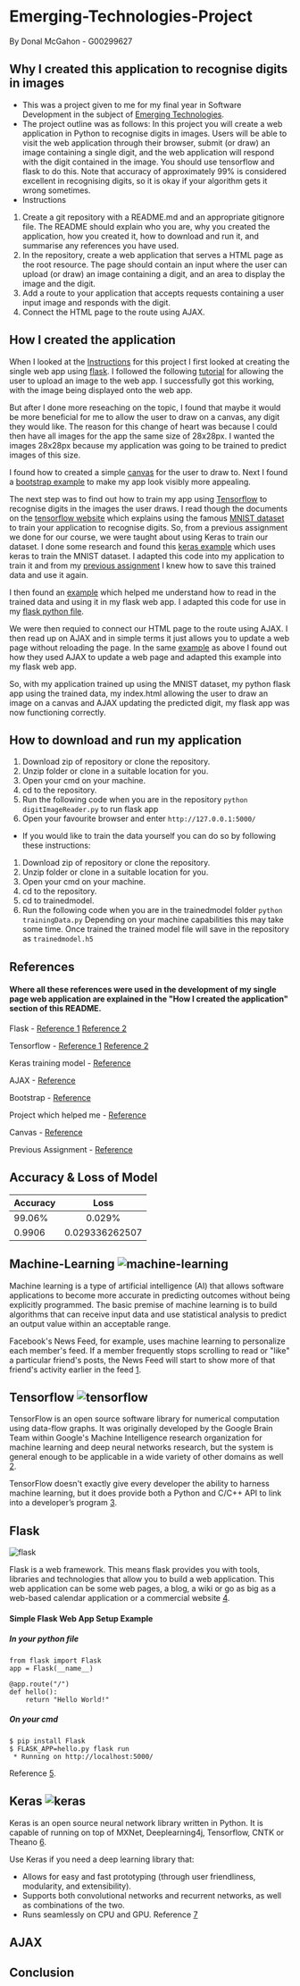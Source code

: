 # Emerging-Technologies-Project
By Donal McGahon - G00299627

## Why I created this application to recognise digits in images
* This was a project given to me for my final year in Software Development in the subject of [Emerging Technologies](https://emerging-technologies.github.io/).
* The project outline was as follows:
In this project you will create a web application in Python to recognise digits in images. Users will be able to visit the web application through their browser, submit (or draw) an image containing a single digit, and the web application will respond with the digit contained in the image. You should use tensorflow and flask to do this. Note that accuracy of approximately 99% is considered excellent in recognising digits, so it is okay if your algorithm gets it wrong sometimes.
* Instructions
1. Create a git repository with a README.md and an appropriate gitignore file. The README should explain who you are, why you created the application, how you created it, how to download and run it, and summarise any references you have used.
1. In the repository, create a web application that serves a HTML page as the root resource. The page should contain an input where the user can upload (or draw) an image containing a digit, and an area to display the image and the digit.
1. Add a route to your application that accepts requests containing a user input image and responds with the digit.
1. Connect the HTML page to the route using AJAX.

## How I created the application
When I looked at the [Instructions](https://emerging-technologies.github.io/problems/project.html) for this project I first looked at creating the single web app using [flask](http://flask.pocoo.org/docs/0.12/quickstart/).
I followed the following [tutorial](http://flask.pocoo.org/docs/0.12/patterns/fileuploads/) for allowing the user to upload an image to the web app.
I successfully got this working, with the image being displayed onto the web app.

But after I done more reseaching on the topic, I found that maybe it would be more beneficial for me to allow the user to draw on a canvas, any digit they would like.
The reason for this change of heart was because I could then have all images for the app the same size of 28x28px. I wanted the images 28x28px because my application was going to be trained to predict images of this size.

I found how to created a simple [canvas](https://www.w3schools.com/tags/att_canvas_width.asp) for the user to draw to.
Next I found a [bootstrap example](https://v4-alpha.getbootstrap.com/examples/starter-template/) to make my app look visibly more appealing.

The next step was to find out how to train my app using [Tensorflow](https://www.tensorflow.org/) to recognise digits in the images the user draws.
I read though the documents on the [tensorflow website](https://www.tensorflow.org/get_started/mnist/pros) which explains using the famous [MNIST dataset](http://yann.lecun.com/exdb/mnist/) to train your application to recognise digits.
So, from a previous assignment we done for our course, we were taught about using Keras to train our dataset. I done some research and found this [keras example](https://github.com/fchollet/keras/blob/master/examples/mnist_cnn.py) which uses keras to train the MNIST dataset.
I adapted this code into my application to train it and from my [previous assignment](https://github.com/DonalMcGahon/Tensorflow/blob/master/Tensorflow.ipynb) I knew how to save this trained data and use it again.

I then found an [example](https://github.com/sleepokay/mnist-flask-app/blob/master/app.py) which helped me understand how to read in the trained data and using it in my flask web app.
I adapted this code for use in my [flask python file](https://github.com/DonalMcGahon/Emerging-Technologies-Project/blob/master/digitImageReader.py).

We were then requied to connect our HTML page to the route using AJAX. I then read up on AJAX and in simple terms it just allows you to update a web page without reloading the page.
In the same [example](https://github.com/sleepokay/mnist-flask-app/blob/master/templates/index.html) as above I found out how they used AJAX to update a web page and adapted this example into my flask web app.

So, with my application trained up using the MNIST dataset, my python flask app using the trained data,
my index.html allowing the user to draw an image on a canvas and AJAX updating the predicted digit, my flask app was now functioning correctly.

## How to download and run my application

1. Download zip of repository or clone the repository.
1. Unzip folder or clone in a suitable location for you.
1. Open your cmd on your machine.
1. cd to the repository.
1. Run the following code when you are in the repository `python digitImageReader.py` to run flask app
1. Open your favourite browser and enter `http://127.0.0.1:5000/`

* If you would like to train the data yourself you can do so by following these instructions:
1. Download zip of repository or clone the repository.
1. Unzip folder or clone in a suitable location for you.
1. Open your cmd on your machine.
1. cd to the repository.
1. cd to trainedmodel.
1. Run the following code when you are in the trainedmodel folder `python trainingData.py`
Depending on your machine capabilities this may take some time.
Once trained the trained model file will save in the repository as `trainedmodel.h5` 

## References

#### Where all these references were used in the development of my single page web application are explained in the "How I created the application" section of this README.

Flask - [Reference 1](http://flask.pocoo.org/ ) [Reference 2](http://flask.pocoo.org/docs/0.12/patterns/fileuploads/)

Tensorflow - [Reference 1](https://www.tensorflow.org/) [Reference 2](https://www.tensorflow.org/get_started/mnist/pros)

Keras training model - [Reference](https://github.com/fchollet/keras/blob/master/examples/mnist_cnn.py)

AJAX - [Reference]()

Bootstrap - [Reference](https://v4-alpha.getbootstrap.com/examples/starter-template/)

Project which helped me - [Reference](https://github.com/sleepokay/mnist-flask-app)

Canvas - [Reference](https://www.w3schools.com/tags/att_canvas_width.asp)

Previous Assignment - [Reference](https://github.com/DonalMcGahon/Tensorflow/blob/master/Tensorflow.ipynb)

## Accuracy & Loss of Model

| Accuracy| Loss           | 
| ------------- |:-------------:| 
| 99.06% | 0.029%| 
|0.9906   | 0.029336262507|

## Machine-Learning ![machine-learning](https://user-images.githubusercontent.com/14197773/33525295-b44b7cde-d824-11e7-87a2-797b2f445942.png)

Machine learning is a type of artificial intelligence (AI) that allows software applications to become more accurate in predicting outcomes without being explicitly programmed. The basic premise of machine learning is to build algorithms that can receive input data and use statistical analysis to predict an output value within an acceptable range.

Facebook's News Feed, for example, uses machine learning to personalize each member's feed. If a member frequently stops scrolling to read or "like" a particular friend's posts, the News Feed will start to show more of that friend's activity earlier in the feed [1](http://whatis.techtarget.com/definition/machine-learning). 

## Tensorflow ![tensorflow](https://user-images.githubusercontent.com/14197773/33525374-1862cb72-d826-11e7-9953-5c875985eb19.png)

TensorFlow is an open source software library for numerical computation using data-flow graphs. It was originally developed by the Google Brain Team within Google's Machine Intelligence research organization for machine learning and deep neural networks research, but the system is general enough to be applicable in a wide variety of other domains as well [2](https://opensource.com/article/17/11/intro-tensorflow).

TensorFlow doesn't exactly give every developer the ability to harness machine learning, but it does provide both a Python and C/C++ API to link into a developer’s program [3](https://www.computerworlduk.com/open-source/what-is-tensorflow-how-are-businesses-using-it-3658374/).

## Flask

![flask](https://user-images.githubusercontent.com/14197773/33525414-fe48ef18-d826-11e7-9485-e37a9a16d44a.png)

Flask is a web framework. This means flask provides you with tools, libraries and technologies that allow you to build a web application.
This web application can be some web pages, a blog, a wiki or go as big as a web-based calendar application or a commercial website [4](http://pymbook.readthedocs.io/en/latest/flask.html).

#### Simple Flask Web App Setup Example

##### In your python file
```
from flask import Flask
app = Flask(__name__)

@app.route("/")
def hello():
    return "Hello World!"
```
##### On your cmd
```
$ pip install Flask
$ FLASK_APP=hello.py flask run
 * Running on http://localhost:5000/
``` 
Reference [5](http://flask.pocoo.org/).

## Keras ![keras](https://user-images.githubusercontent.com/14197773/33525516-f76faea0-d828-11e7-9734-3a95083b8304.png)

Keras is an open source neural network library written in Python. It is capable of running on top of MXNet, Deeplearning4j, Tensorflow, CNTK or Theano [6](https://en.wikipedia.org/wiki/Keras).

Use Keras if you need a deep learning library that:

* Allows for easy and fast prototyping (through user friendliness, modularity, and extensibility).
* Supports both convolutional networks and recurrent networks, as well as combinations of the two.
* Runs seamlessly on CPU and GPU.
Reference [7](https://keras.io/)


## AJAX

## Conclusion